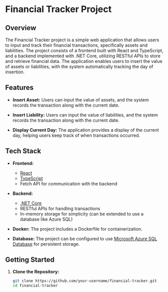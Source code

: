 # Financial Tracker Project

## Overview

The Financial Tracker project is a simple web application that allows users to input and track their financial transactions, specifically assets and liabilities. The project consists of a frontend built with React and TypeScript, and a backend implemented with .NET Core, utilizing RESTful APIs to store and retrieve financial data. The application enables users to insert the value of assets or liabilities, with the system automatically tracking the day of insertion.

## Features

- **Insert Asset:** Users can input the value of assets, and the system records the transaction along with the current date.

- **Insert Liability:** Users can input the value of liabilities, and the system records the transaction along with the current date.

- **Display Current Day:** The application provides a display of the current day, helping users keep track of when transactions occurred.

## Tech Stack

- **Frontend:**
  - [React](https://reactjs.org/)
  - [TypeScript](https://www.typescriptlang.org/)
  - Fetch API for communication with the backend

- **Backend:**
  - [.NET Core](https://dotnet.microsoft.com/)
  - RESTful APIs for handling transactions
  - In-memory storage for simplicity (can be extended to use a database like Azure SQL)

- **Docker:** The project includes a Dockerfile for containerization.

- **Database:** The project can be configured to use [Microsoft Azure SQL Database](https://azure.microsoft.com/en-us/services/sql-database/) for persistent storage.

## Getting Started

1. **Clone the Repository:**
   ```bash
   git clone https://github.com/your-username/financial-tracker.git
   cd financial-tracker
